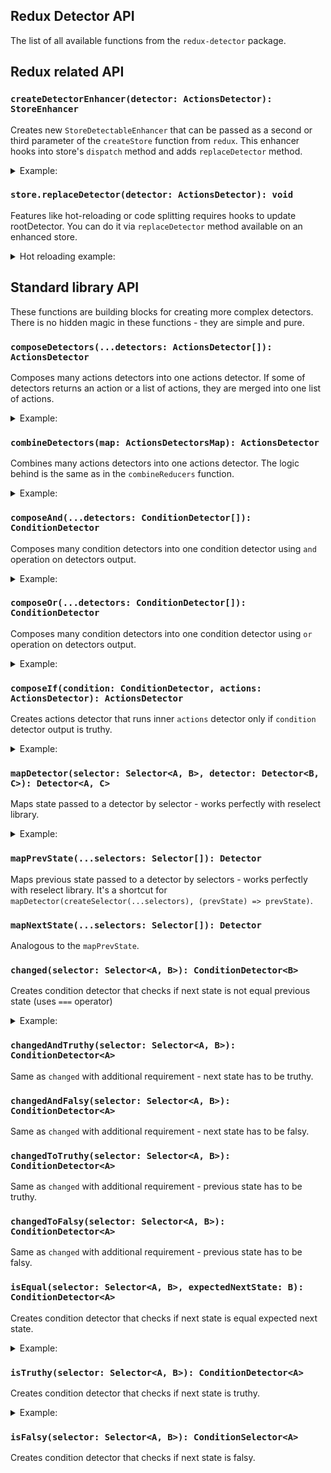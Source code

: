 ## Redux Detector API

The list of all available functions from the `redux-detector` package.

## Redux related API

### `createDetectorEnhancer(detector: ActionsDetector): StoreEnhancer`

Creates new `StoreDetectableEnhancer` that can be passed as a second or third parameter of the
`createStore` function from `redux`. This enhancer hooks into store's `dispatch` method
and adds `replaceDetector` method.

<details>
<summary>Example:</summary>

```js
import { createStore } from "redux";
import { createDetectorEnhancer } from "redux-detector";
import { rootReducer } from "./store/rootReducer";
import { rootDetector } from "./store/rootDetector";

const store = createStore(rootReducer, createDetectorEnhancer(rootDetector));
```

</details>

### `store.replaceDetector(detector: ActionsDetector): void`

Features like hot-reloading or code splitting requires hooks to update rootDetector.
You can do it via `replaceDetector` method available on an enhanced store.

<details>
<summary>Hot reloading example:</summary>

```js
if (module.hot) {
  module.hot.accept("./store/rootReducer", async () => {
    const {
      rootReducer: nextRootReducer
    } = await import("./store/rootReducer");
    store.replaceReducer(nextRootReducer);
  });
  module.hot.accept("./store/rootDetector", async () => {
    const {
      rootDetector: nextRootDetector
    } = await import("./store/rootDetector");
    store.replaceDetector(nextRootDetector);
  });
}
```

</details>

## Standard library API

These functions are building blocks for creating more complex detectors.
There is no hidden magic in these functions - they are simple and pure.

### `composeDetectors(...detectors: ActionsDetector[]): ActionsDetector`

Composes many actions detectors into one actions detector. If some of detectors
returns an action or a list of actions, they are merged into one list of actions.

<details>
<summary>Example:</summary>

```js
import { composeDetectors } from "redux-detector";
import { userDetector } from "./user/userDetector";
import { companyDetector } from "./company/companyDetector";

export const rootDetector = composeDetectors(userDetector, companyDetector);
```

</details>

### `combineDetectors(map: ActionsDetectorsMap): ActionsDetector`

Combines many actions detectors into one actions detector. The logic behind is the same
as in the `combineReducers` function.

<details>
<summary>Example:</summary>

```js
import { combineDetectors } from "redux-detector";
import { blockUser } from "./userActions";

export const blockUserOnLoginAttemptsExceededDetector = combineDetectors({
  login: combineDetectors({
    attempts: (prevAttempts, nextAttempts) =>
      prevAttempts < 3 && nextAttempts >= 3 ? blockUser() : undefined
  })
});
```

</details>

### `composeAnd(...detectors: ConditionDetector[]): ConditionDetector`

Composes many condition detectors into one condition detector using `and` operation on
detectors output.

<details>
<summary>Example:</summary>

```js
import { composeAnd, isTruthy } from "redux-detector";
import { exceededLoginLimit } from "./userDetector";
import { isOnAdminZone } from "../security/securitySelector";

export const exceededLimitOnAdminZone = composeAnd(
  isTruthy(isOnAdminZone),
  exceededLoginLimit
);
```

</details>

### `composeOr(...detectors: ConditionDetector[]): ConditionDetector`

Composes many condition detectors into one condition detector using `or` operation on
detectors output.

<details>
<summary>Example:</summary>

```js
import { composeOr } from "redux-detector";
import { exceededLoginLimit, exceededResetPasswordLimit } from "./userDetector";

export const exceededLoginOrResetPasswordLimit = composeOr(
  exceededLoginLimit,
  exceededResetPasswordLimit
);
```

</details>

### `composeIf(condition: ConditionDetector, actions: ActionsDetector): ActionsDetector`

Creates actions detector that runs inner `actions` detector only if `condition` detector
output is truthy.

<details>
<summary>Example:</summary>

```js
import { composeIf } from "redux-detector";
import { exceededLoginLimit } from "./userDetector";
import { blockUser } from "./userActions";

const blockUserOnExceededLimitDetector = composeIf(exceededLoginLimit, () =>
  blockUser()
);
```

</details>

### `mapDetector(selector: Selector<A, B>, detector: Detector<B, C>): Detector<A, C>`

Maps state passed to a detector by selector - works perfectly with reselect library.

<details>
<summary>Example:</summary>

```js
import { mapDetector, changedToTruthy } from "redux-detector";
import { getLoginAttempts } from "./userSelector";

export const exceededLoginLimitDetector = mapDetector(
  getLoginAttempts,
  changedToTruthy(attempts => attempts > 3)
);
```

</details>

### `mapPrevState(...selectors: Selector[]): Detector`

Maps previous state passed to a detector by selectors - works perfectly with reselect library.
It's a shortcut for `mapDetector(createSelector(...selectors), (prevState) => prevState)`.

### `mapNextState(...selectors: Selector[]): Detector`

Analogous to the `mapPrevState`.

### `changed(selector: Selector<A, B>): ConditionDetector<B>`

Creates condition detector that checks if next state is not equal previous state (uses `===` operator)

<details>
<summary>Example:</summary>

```js
import { composeIf, changed } from "redux-detector";
import { getUserId } from "./userSelector";
import { fetchUser } from "./userAction";

export const fetchUserDetector = composeIf(changed(getUserId), () =>
  fetchUser()
);
```

</details>

### `changedAndTruthy(selector: Selector<A, B>): ConditionDetector<A>`

Same as `changed` with additional requirement - next state has to be truthy.

### `changedAndFalsy(selector: Selector<A, B>): ConditionDetector<A>`

Same as `changed` with additional requirement - next state has to be falsy.

### `changedToTruthy(selector: Selector<A, B>): ConditionDetector<A>`

Same as `changed` with additional requirement - previous state has to be truthy.

### `changedToFalsy(selector: Selector<A, B>): ConditionDetector<A>`

Same as `changed` with additional requirement - previous state has to be falsy.

### `isEqual(selector: Selector<A, B>, expectedNextState: B): ConditionDetector<A>`

Creates condition detector that checks if next state is equal expected next state.

<details>
<summary>Example:</summary>

```js
import { composeIf, isEqual, changedAndTruthy } from "redux-detector";
import { getUserRole, getUserId } from "./userSelector";
import { fetchAdminPermissions } from "./userAction";

export const fetchUserDetector = composeIf(
  composeAnd(isEqual(getUserRole, "ROLE_ADMIN"), changedAndTruthy(getUserId)),
  () => fetchAdminPermissions()
);
```

</details>

### `isTruthy(selector: Selector<A, B>): ConditionDetector<A>`

Creates condition detector that checks if next state is truthy.

<details>
<summary>Example:</summary>

```js
import { composeIf, isTruthy, changedAndTruthy } from "redux-detector";
import { isAdmin, getUserId } from "./userSelector";
import { fetchAdminPermissions } from "./userAction";

export const fetchUserDetector = composeIf(
  composeAnd(isTruthy(isAdmin), changedAndTruthy(getUserId)),
  () => fetchAdminPermissions()
);
```

</details>

### `isFalsy(selector: Selector<A, B>): ConditionSelector<A>`

Creates condition detector that checks if next state is falsy.
